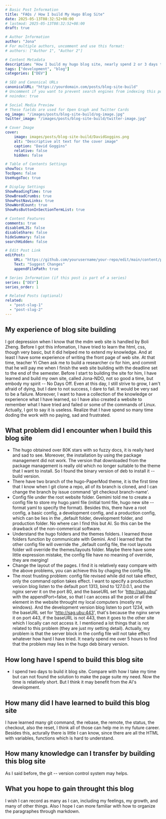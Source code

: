 ```yaml
---
# Basic Post Information
title: "FAQs / How I build My Hugo Blog Site"
date: 2025-05-13T08:32:52+08:00
# lastmod: 2025-05-13T08:32:52+08:00
draft: true 

# Author Information
author: "Jona"
# For multiple authors, uncomment and use this format:
# authors: ["Author 1", "Author 2"]

# Content Metadata
description: "How I build my hugo blog site, nearly spend 2 or 3 days to finish my site buiding. What hapened during this time, what problem did I encountered, and how I solved the problem." 
tags: ["development", "blog"]
categories: ["DEV"]

# SEO and Canonical URLs
canonicalURL: "https://yourdomain.com/posts/blog-site-build"
# Uncomment if you want to prevent search engines from indexing this post
# noindex: true

# Social Media Preview
# These fields are used for Open Graph and Twitter Cards
og_image: "/images/posts/blog-site-build/og-image.jpg"
twitter_image: "/images/posts/blog-site-build/twitter-image.jpg"

# Cover Image
cover:
    image: images/posts/blog-site-build/DavidGoggins.png
    alt: "Descriptive alt text for the cover image"
    caption: "David Goggins"
    relative: false
    hidden: false

# Table of Contents Settings
showToc: true
TocOpen: false
UseHugoToc: true

# Display Settings
ShowReadingTime: true
ShowBreadCrumbs: true
ShowPostNavLinks: true
ShowWordCount: true
ShowRssButtonInSectionTermList: true

# Content Features
comments: true
disableHLJS: false
disableShare: false
hideSummary: false
searchHidden: false

# Edit Post Link
editPost:
    URL: "https://github.com/yourusername/your-repo/edit/main/content/posts/blog-site-build.md"
    Text: "Suggest Changes"
    appendFilePath: true

# Series Information (if this post is part of a series)
series: ["DEV"]
series_order: 1

# Related Posts (optional)
related:
  - "post-slug-1"
  - "post-slug-2"
---
```


## My experience of blog site building
I got depression when I know that the mdm web site is handled by Boli Zheng. Before I got this infomation, I have tried to learn the html, css, though very basic, but it did helped me to extend my knowledge. And at least I have some experience of writing the front page of web site. At that time, teacher Yi Chen ask me to build a researcher cv for him, and commit that he will pay me when I finish the web site building with the deadline set to the end of the semester. Before I start to
building the site for him, I have learned and build my own site, called Jona-NDO, not so good a time, but embody my spirit -- No Days Off. Even at this day, I still strive to grow, I am't afraid of dying, but I dare to not success, I dare to fail. It would be very sad to be a failure. Moreover, I want to have a collection of the knowledge or experience what I have learned, so I have also created a website to remember what I have tried and failed or some of the commands of Linux. Actually, I
got to say it is useless. Realize that I have spend so many time doding the work with no paying, sad and frustrated.

## What problem did I encounter when I build this blog site
- The hugo obtained over 80K stars with so fuzzy docs, it is really hard and sad to see. Moreover, the installation by using the package management did not work. The version that downloaded from the package management is really old which no longer suitable to the theme that I want to install. So I found the binary version of deb to install it -- build version.
- There have two branch of the hugo-PaperMod theme, it is the first time that I know when I git clone a repo, all of its branch is cloned, and I can change the branch by issue command 'git checkout branch-name'.
- Config file under the root website folder. Gemimi told me to create a config file to store my hugo.yaml file (initial toml file, hugo new site --format yaml to specify the format). Besides this, there have a root config, a basic config, a development config, and a production config, which can be lies in the \_default folder, development folder, and production folder. No where can I find this but AI. So this can be the drawback of the non-commerical software.
- Understand the hugo folders and the themes folders. I learned those folders function by communicate with Gemini. And I learned that the other config file will override the \_default config file, the root layouts folder will override the themes/layouts folder. Maybe there have some little expression mistake, the config file have no meaning of override, they are merging!
- Change the layout of the pages. I find it is relatively easy compare with the above problems, you can achieve this by chaging the config file.
- The most frusting problem: config file revised while did not take effect, only the command option takes effect. I want to specify a production version blog listen to the default port 1313, bind to 127.0.0.1, and the nginx server it on the port 80, and the baseURL set for 'http://sag.ubu/' with the appendPort=false, so that I can access all the post or all the element in the website throught my local computers (mostly my windows). And the development version blog listen to port 1234, with the baseURL set for 'http://sag.ubu:443', that's because the nginx serve it on port 443, if the baseURL is not 443, then it goes to the other site which I locally can not access it. I mentioned a lot things that is not related to this problem (they are just my setting detail). Actually, my problem is that the server block in the config file will not take effect whatever how hard I have tried. It nearly spend me over 5 hours to find that the problem may lies in the hugo deb binary version.

## How long have I spend to build this blog site
- I spend two days to build it blog site. Compare with how I take my time but can not found the solution to make the page suite my need. Now the time is relatively short. But I think it may benefit from the AI's development.

## How many did I have learned to build this blog site
I have learned many git command, the rebase, the remote, the status, the checkout, also the reset, I think all of those can help me in my future career. Besides this, acturally there is little I can know, since there are all the HTML with variables, functions which is hard to understand.

## How many knowledge can I transfer by building this blog site
As I said before, the git -- version control system may helps.

## What you hope to gain throught this blog
I wish I can record as many as I can, including my feelings, my growth, and many of other things. Also I hope I can more familiar with how to organize the paragraphes through markdown.
